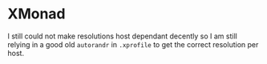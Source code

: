 # XMonad

I still could not make resolutions host dependant decently so I am still relying in a good old `autorandr` in `.xprofile` to get the correct resolution per host.
